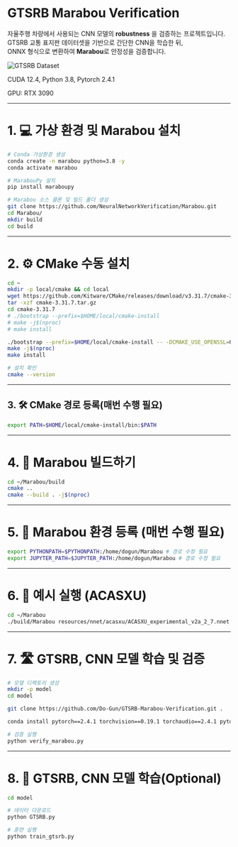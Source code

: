#  GTSRB Marabou Verification

자율주행 차량에서 사용되는 CNN 모델의 **robustness** 을 검증하는 프로젝트입니다.  
GTSRB 교통 표지판 데이터셋을 기반으로 간단한 CNN을 학습한 뒤,  
ONNX 형식으로 변환하여 **Marabou**로 안정성을 검증합니다.

![GTSRB Dataset](https://production-media.paperswithcode.com/datasets/GTSRB-0000000633-9ce3c5f6_Dki5Rsf.jpg)

CUDA 12.4,
Python 3.8,
Pytorch 2.4.1

GPU: RTX 3090

---

# 1. 💻 가상 환경 및 Marabou 설치

```bash
# Conda 가상환경 생성
conda create -n marabou python=3.8 -y
conda activate marabou

# MarabouPy 설치
pip install maraboupy

# Marabou 소스 클론 및 빌드 폴더 생성
git clone https://github.com/NeuralNetworkVerification/Marabou.git
cd Marabou/
mkdir build
cd build
```

---
# 2. ⚙️ CMake 수동 설치 

```bash
cd ~
mkdir -p local/cmake && cd local
wget https://github.com/Kitware/CMake/releases/download/v3.31.7/cmake-3.31.7.tar.gz
tar -xzf cmake-3.31.7.tar.gz
cd cmake-3.31.7
# ./bootstrap --prefix=$HOME/local/cmake-install
# make -j$(nproc)
# make install

./bootstrap --prefix=$HOME/local/cmake-install -- -DCMAKE_USE_OPENSSL=OFF
make -j$(nproc)
make install

# 설치 확인
cmake --version
```

---
## 3. 🛠 CMake 경로 등록(매번 수행 필요)
```bash
export PATH=$HOME/local/cmake-install/bin:$PATH
```

---
# 4. 🧱 Marabou 빌드하기
```bash
cd ~/Marabou/build
cmake ..
cmake --build . -j$(nproc)
```

---
# 5. 🔧 Marabou 환경 등록 (매번 수행 필요)
```bash
export PYTHONPATH=$PYTHONPATH:/home/dogun/Marabou # 경로 수정 필요
export JUPYTER_PATH=$JUPYTER_PATH:/home/dogun/Marabou # 경로 수정 필요
```

---
# 6. 🔬 예시 실행 (ACASXU)
```bash
cd ~/Marabou
./build/Marabou resources/nnet/acasxu/ACASXU_experimental_v2a_2_7.nnet resources/properties/acas_property_3.txt
```

---
# 7. 🛣️  GTSRB, CNN 모델 학습 및 검증
```bash
# 모델 디렉토리 생성
mkdir -p model
cd model

git clone https://github.com/Do-Gun/GTSRB-Marabou-Verification.git .

conda install pytorch==2.4.1 torchvision==0.19.1 torchaudio==2.4.1 pytorch-cuda=12.4 -c pytorch -c nvidia

# 검증 실행
python verify_marabou.py
```
---

# 8. 🧪 GTSRB, CNN 모델 학습(Optional)
```bash
cd model

# 데이터 다운로드
python GTSRB.py

# 훈련 실행
python train_gtsrb.py
```



